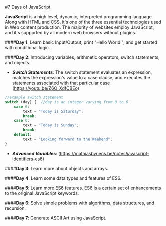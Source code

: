 #7 Days of JavaScript

**JavaScript** is a high level, dynamic, interpreted programming language. Along with HTML and CSS, it's one of the three essential technologies used in Web content production. The majority of websites employ JavaScript, and it's supported by all modern web browsers without plugins.

####**Day 1**: Learn basic Input/Output, print "Hello World!", and get started with conditional logic.

####**Day 2**: Introducing variables, arithmetic operators, switch statements, and objects.
* **_Switch Statements_**: The switch statement evaluates an expression, matches the expression's value to a case clause, and executes the statements associated with that particular case (https://youtu.be/Z6O_XdfCBEo)
```javascript
//example switch statement
switch (day) {  //day is an integer varying from 0 to 6.
    case 6:
        text = "Today is Saturday";
        break;
    case 0:
        text = "Today is Sunday";
        break;
    default:
        text = "Looking forward to the Weekend";
} 
```
* **_Advanced Variables_**: (https://mathiasbynens.be/notes/javascript-identifiers-es6)

####**Day 3**: Learn more about objects and arrays.

####**Day 4**: Learn some data types and features of ES6.

####**Day 5**: Learn more ES6 features. ES6 is a certain set of enhancements to the original JavaScript keywords.

####**Day 6**: Solve simple problems with algorithms, data structures, and recursion.

####**Day 7**: Generate ASCII Art using JavaScript.
